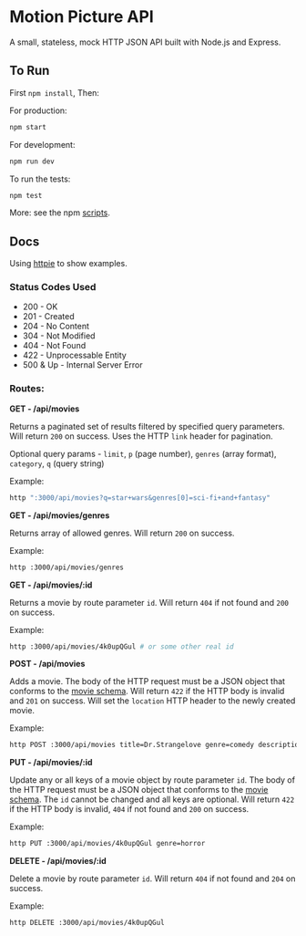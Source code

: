 # Motion Picture API
A small, stateless, mock HTTP JSON API built with Node.js and Express.

## To Run
First `npm install`, Then:

For production:
```sh
npm start
```

For development:
```sh
npm run dev
```

To run the tests:
```sh
npm test
```

More: see the npm [scripts](package.json#L6).

## Docs
Using [httpie](https://github.com/jkbrzt/httpie) to show examples.

### Status Codes Used

- 200 - OK
- 201 - Created
- 204 - No Content
- 304 - Not Modified
- 404 - Not Found
- 422 - Unprocessable Entity
- 500 & Up - Internal Server Error

### Routes:

**GET - /api/movies**

Returns a paginated set of results filtered by specified query parameters. Will return `200` on success. Uses the HTTP `link` header for pagination.

Optional query params - `limit`, `p` (page number), `genres` (array format), `category`, `q` (query string)

Example:
```sh
http ":3000/api/movies?q=star+wars&genres[0]=sci-fi+and+fantasy"
```

**GET - /api/movies/genres**

Returns array of allowed genres. Will return `200` on success.

Example:
```sh
http :3000/api/movies/genres
```

**GET - /api/movies/:id**

Returns a movie by route parameter `id`. Will return `404` if not found and `200` on success.

Example:
```sh
http :3000/api/movies/4k0upQGul # or some other real id
```

**POST - /api/movies**

Adds a movie. The body of the HTTP request must be a JSON object that conforms to the [movie schema](models/movie.schema.js). Will return `422` if the HTTP body is invalid and `201` on success. Will set the `location` HTTP header to the newly created movie.

Example:
```sh
http POST :3000/api/movies title=Dr.Strangelove genre=comedy description="Dr. Strangelove or: How I Learned to Stop Worrying and Love the Bomb" producer=Metro-Goldwyn-Mayer rating=R retail=2.99
```

**PUT - /api/movies/:id**

Update any or all keys of a movie object by route parameter `id`. The body of the HTTP request must be a JSON object that conforms to the [movie schema](models/movie.schema.js). The `id` cannot be changed and all keys are optional. Will return `422` if the HTTP body is invalid, `404` if not found and `200` on success.

Example:
```sh
http PUT :3000/api/movies/4k0upQGul genre=horror
```

**DELETE - /api/movies/:id**

Delete a movie by route parameter `id`. Will return `404` if not found and `204` on success.

Example:
```sh
http DELETE :3000/api/movies/4k0upQGul
```
